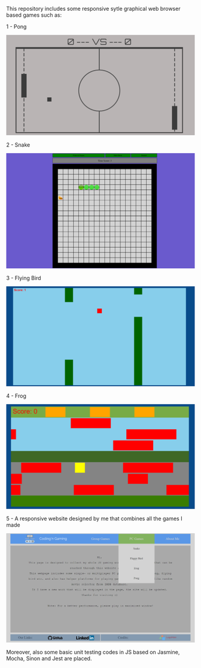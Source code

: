 This repository includes some responsive sytle graphical web browser based games such as:

1 - Pong

![Screenshot](pong.png)

2 - Snake

![Screenshot](snake.png)

3 - Flying Bird

![Screenshot](flying.png)

4 - Frog

![Screenshot](frog.png)

5 - A responsive website designed by me that combines all the games I made

![Screenshot](Website.png)

Moreover, also some basic unit testing codes in JS based on Jasmine, Mocha, Sinon and Jest are placed.
